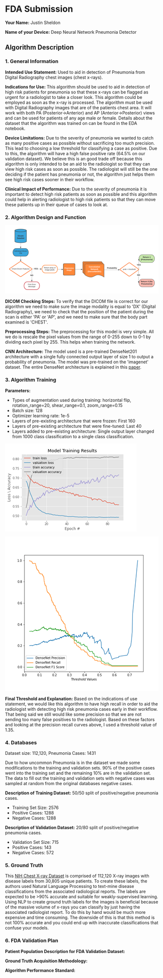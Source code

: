 # FDA  Submission

**Your Name:** Justin Sheldon

**Name of your Device:** Deep Neural Network Pneumonia Detector

## Algorithm Description 

### 1. General Information

**Intended Use Statement:** Used to aid in detection of Pneumonia from Digital Radiography chest images (chest x-rays).

**Indications for Use:** This algorithm should be used to aid in detection of high risk patients for pneumonia so that these x-rays
can be flagged as urgent for a radiologist to take a closer look. This algorithm could be employed as soon as the x-ray is processed.
The algorithm must be used with Digital Radiography images that are of the patients chest area. It will work with both 
PA (Posterior->Anterior) and AP (Anterior->Posterior) views and can be used for patients of any age male or female. 
Details about the dataset that the algorithm was trained on can be found in the EDA notebook.

**Device Limitations:** Due to the severity of pneumonia we wanted to catch as many positive cases as possible without sacrificing too much precision.
This lead to choosing a low threshold for classifying a case as positive. Due to this, the algorithm will have a high false positive rate
(64.5% on our validation dataset). We believe this is an good trade off because this algorithm is only intended to be an aid to the 
radiologist so that they can view high risk cases as soon as possible. The radiologist will still be the one deciding if the patient
has pneumonia or not, the algorithm just helps them see high risk cases sooner in their workflow.

**Clinical Impact of Performance:** Due to the severity of pneumonia it is important to detect high risk patients as soon 
as possible and this algorithm could help in alerting radiologist to high risk patients so that they can move these patients
up in their queue of cases to look at.

### 2. Algorithm Design and Function

![](images\Dicom_FlowChart.png)

**DICOM Checking Steps:** To verify that the DICOM file is correct for our algorithm we need to make sure the image modality
is equal to 'DX' (Digital Radiography), we need to check that the position of the patient during the scan is either 'PA' or 'AP',
and we need to make sure that the body part examined is 'CHEST'.

**Preprocessing Steps:** The preprocessing for this model is very simple. All we do is rescale the pixel values from the
range of 0-255 down to 0-1 by dividing each pixel by 255. This helps when training the network.

**CNN Architecture:** The model used is a pre-trained DenseNet201 architecture with a single fully connected output layer of
size 1 to output a probability of pneumonia. The model was pre-trained on the 'imagenet' dataset. The entire DenseNet architecture
is explained in this [paper](https://arxiv.org/pdf/1608.06993.pdf). 


### 3. Algorithm Training

**Parameters:**
* Types of augmentation used during training: horizontal flip, rotation_range=20, shear_range=0.1, zoom_range=0.15
* Batch size: 128
* Optimizer learning rate: 1e-5
* Layers of pre-existing architecture that were frozen: First 160
* Layers of pre-existing architecture that were fine-tuned: Last 40
* Layers added to pre-existing architecture: Single output layer changed from 1000 class classification to a single class classification.

![](images\DenseNet_history.png)

![](images\DenseNet_f1_score.png)

**Final Threshold and Explanation:** Based on the indications of use statement, we would like this algorithm to have high
recall in order to aid the radiologist with detecting high risk pneumonia cases early in their workflow. That being said we still
would like some precision so that we are not sending too many false positives to the radiologist. Based on these factors and looking
at the precision recall curves above, I used a threshold value of 1.35.

### 4. Databases
Dataset size: 112,120, Pneumonia Cases: 1431

Due to how uncommon Pneumonia is in the dataset we made some modifications to the training and validation sets. 90% of the
positive cases went into the training set and the remaining 10% are in the validation set. The data to fill out the training and
validation sets with negative cases was sampled at random from the original databases negative cases.

**Description of Training Dataset:** 50/50 split of positive/negative pneumonia cases.
  * Training Set Size: 2576 
  * Positive Cases: 1288 
  * Negative Cases: 1288

**Description of Validation Dataset:** 20/80 split of positive/negative pneumonia cases.
  * Validation Set Size: 715
  * Positive Cases: 143
  * Negative Cases: 572

### 5. Ground Truth
This [NIH Chest X-ray Dataset](https://www.kaggle.com/nih-chest-xrays/data) is comprised of 112,120 X-ray images with disease 
labels from 30,805 unique patients. To create these labels, the authors used Natural Language Processing to text-mine disease 
classifications from the associated radiological reports. The labels are expected to be >90% accurate and suitable for weakly-supervised learning.
Using NLP to create ground truth labels for the images is beneficial because of the massive volume of x-rays you can classify
by just having the associated radiologist report. To do this by hand would be much more expensive and time consuming. 
The downside of this is that this method is not 100% accurate and you could end up with inaccurate classifications that confuse your models. 


### 6. FDA Validation Plan

**Patient Population Description for FDA Validation Dataset:**

**Ground Truth Acquisition Methodology:**

**Algorithm Performance Standard:**
